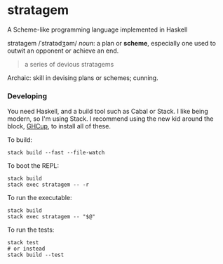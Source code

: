 # stratagem
A Scheme-like programming language implemented in Haskell

stratagem /ˈstratədʒəm/ *noun*: a plan or **scheme**, especially one used to outwit an opponent or achieve an end.

> a series of devious stratagems

Archaic: skill in devising plans or schemes; cunning.

### Developing

You need Haskell, and a build tool such as Cabal or Stack.
I like being modern, so I'm using Stack.
I recommend using the new kid around the block, [GHCup](https://haskell.org/ghcup), to install all of these.

To build:

``` shell
stack build --fast --file-watch
```

To boot the REPL:

``` shell
stack build
stack exec stratagem -- -r
```

To run the executable:

``` shell
stack build
stack exec stratagem -- "$@"
```

To run the tests:

``` shell
stack test
# or instead
stack build --test
```
